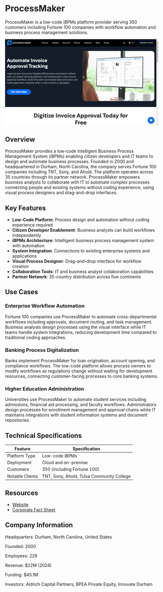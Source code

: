 # ProcessMaker

ProcessMaker is a low-code iBPMs platform provider serving 350 customers including Fortune 100 companies with workflow automation and business process management solutions.

![ProcessMaker](assets/processmaker.png)


## Overview

ProcessMaker provides a low-code intelligent Business Process Management System (iBPMs) enabling citizen developers and IT teams to design and automate business processes. Founded in 2000 and headquartered in Durham, North Carolina, the company serves Fortune 100 companies including TNT, Sony, and Ahold. The platform operates across 35 countries through its partner network. ProcessMaker empowers business analysts to collaborate with IT to automate complex processes connecting people and existing systems without coding experience, using visual process designers and drag-and-drop interfaces.

## Key Features

- **Low-Code Platform**: Process design and automation without coding experience required
- **Citizen Developer Enablement**: Business analysts can build workflows independently
- **iBPMs Architecture**: Intelligent business process management system with automation
- **System Integration**: Connections to existing enterprise systems and applications
- **Visual Process Designer**: Drag-and-drop interface for workflow creation
- **Collaboration Tools**: IT and business analyst collaboration capabilities
- **Partner Network**: 35-country distribution across five continents

## Use Cases

### Enterprise Workflow Automation
Fortune 100 companies use ProcessMaker to automate cross-departmental workflows including approvals, document routing, and task management. Business analysts design processes using the visual interface while IT teams handle system integrations, reducing development time compared to traditional coding approaches.

### Banking Process Digitalization
Banks implement ProcessMaker for loan origination, account opening, and compliance workflows. The low-code platform allows process owners to modify workflows as regulations change without waiting for development resources, connecting customer-facing processes to core banking systems.

### Higher Education Administration
Universities use ProcessMaker to automate student services including admissions, financial aid processing, and faculty workflows. Administrators design processes for enrollment management and approval chains while IT maintains integrations with student information systems and document repositories.

## Technical Specifications

| Feature | Specification |
|---------|---------------|
| Platform Type | Low-code iBPMs |
| Deployment | Cloud and on-premise |
| Customers | 350 (including Fortune 100) |
| Notable Clients | TNT, Sony, Ahold, Tulsa Community College |

## Resources

- [Website](https://www.processmaker.com)
- [Corporate Fact Sheet](https://www.processmaker.com/resources/customer-success/whitepapers/processmaker-corporate-fact-sheet/)

## Company Information

Headquarters: Durham, North Carolina, United States

Founded: 2000

Employees: 229

Revenue: $22M (2024)

Funding: $45.1M

Investors: Aldrich Capital Partners, BPEA Private Equity, Innovate Durham 